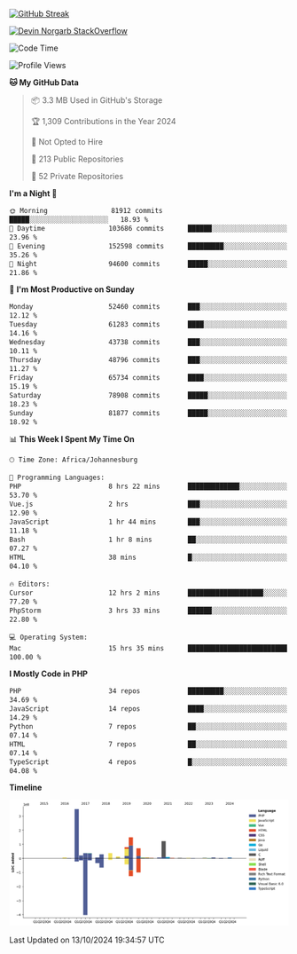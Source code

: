 
[![GitHub Streak](http://github-readme-streak-stats.herokuapp.com?user=DevinNorgarb&date_format=M%20j%5B%2C%20Y%5D)]()


[![Devin Norgarb StackOverflow](https://github-readme-stackoverflow.vercel.app/?userID=4993755)](https://stackoverflow.com/users/4993755/devin-norgarb)

<!--START_SECTION:waka-->
![Code Time](http://img.shields.io/badge/Code%20Time-9%2C179%20hrs%2030%20mins-blue)

![Profile Views](http://img.shields.io/badge/Profile%20Views-11-blue)

**🐱 My GitHub Data** 

> 📦 3.3 MB Used in GitHub's Storage 
 > 
> 🏆 1,309 Contributions in the Year 2024
 > 
> 🚫 Not Opted to Hire
 > 
> 📜 213 Public Repositories 
 > 
> 🔑 52 Private Repositories 
 > 
**I'm a Night 🦉** 

```text
🌞 Morning                81912 commits       █████░░░░░░░░░░░░░░░░░░░░   18.93 % 
🌆 Daytime                103686 commits      ██████░░░░░░░░░░░░░░░░░░░   23.96 % 
🌃 Evening                152598 commits      █████████░░░░░░░░░░░░░░░░   35.26 % 
🌙 Night                  94600 commits       █████░░░░░░░░░░░░░░░░░░░░   21.86 % 
```
📅 **I'm Most Productive on Sunday** 

```text
Monday                   52460 commits       ███░░░░░░░░░░░░░░░░░░░░░░   12.12 % 
Tuesday                  61283 commits       ████░░░░░░░░░░░░░░░░░░░░░   14.16 % 
Wednesday                43738 commits       ███░░░░░░░░░░░░░░░░░░░░░░   10.11 % 
Thursday                 48796 commits       ███░░░░░░░░░░░░░░░░░░░░░░   11.27 % 
Friday                   65734 commits       ████░░░░░░░░░░░░░░░░░░░░░   15.19 % 
Saturday                 78908 commits       █████░░░░░░░░░░░░░░░░░░░░   18.23 % 
Sunday                   81877 commits       █████░░░░░░░░░░░░░░░░░░░░   18.92 % 
```


📊 **This Week I Spent My Time On** 

```text
🕑︎ Time Zone: Africa/Johannesburg

💬 Programming Languages: 
PHP                      8 hrs 22 mins       █████████████░░░░░░░░░░░░   53.70 % 
Vue.js                   2 hrs               ███░░░░░░░░░░░░░░░░░░░░░░   12.90 % 
JavaScript               1 hr 44 mins        ███░░░░░░░░░░░░░░░░░░░░░░   11.18 % 
Bash                     1 hr 8 mins         ██░░░░░░░░░░░░░░░░░░░░░░░   07.27 % 
HTML                     38 mins             █░░░░░░░░░░░░░░░░░░░░░░░░   04.10 % 

🔥 Editors: 
Cursor                   12 hrs 2 mins       ███████████████████░░░░░░   77.20 % 
PhpStorm                 3 hrs 33 mins       ██████░░░░░░░░░░░░░░░░░░░   22.80 % 

💻 Operating System: 
Mac                      15 hrs 35 mins      █████████████████████████   100.00 % 
```

**I Mostly Code in PHP** 

```text
PHP                      34 repos            █████████░░░░░░░░░░░░░░░░   34.69 % 
JavaScript               14 repos            ████░░░░░░░░░░░░░░░░░░░░░   14.29 % 
Python                   7 repos             ██░░░░░░░░░░░░░░░░░░░░░░░   07.14 % 
HTML                     7 repos             ██░░░░░░░░░░░░░░░░░░░░░░░   07.14 % 
TypeScript               4 repos             █░░░░░░░░░░░░░░░░░░░░░░░░   04.08 % 
```



**Timeline**

![Lines of Code chart](https://raw.githubusercontent.com/DevinNorgarb/DevinNorgarb/main/assets/bar_graph.png)


 Last Updated on 13/10/2024 19:34:57 UTC
<!--END_SECTION:waka-->

